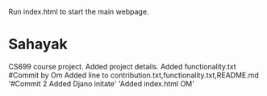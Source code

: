 Run index.html to start the main webpage.

# Sahayak
CS699 course project.
Added project details.
Added functionality.txt
#Commit by Om 
Added line to contribution.txt,functionality.txt,README.md
'#Commit 2    Added Djano initate'
'Added index.html OM'

